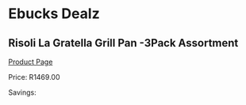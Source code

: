 
# Ebucks Dealz
## Risoli La Gratella Grill Pan -3Pack Assortment
[Product Page](https://www.ebucks.com/web/shop/productSelected.do?prodId=1231093996&catId=1239140260)

Price: R1469.00

Savings: 


	